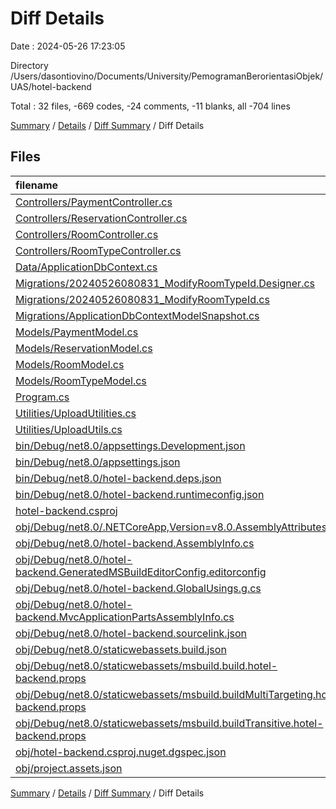# Diff Details

Date : 2024-05-26 17:23:05

Directory /Users/dasontiovino/Documents/University/PemogramanBerorientasiObjek/UAS/hotel-backend

Total : 32 files,  -669 codes, -24 comments, -11 blanks, all -704 lines

[Summary](results.md) / [Details](details.md) / [Diff Summary](diff.md) / Diff Details

## Files
| filename | language | code | comment | blank | total |
| :--- | :--- | ---: | ---: | ---: | ---: |
| [Controllers/PaymentController.cs](/Controllers/PaymentController.cs) | C# | 67 | 2 | 11 | 80 |
| [Controllers/ReservationController.cs](/Controllers/ReservationController.cs) | C# | 114 | 0 | 24 | 138 |
| [Controllers/RoomController.cs](/Controllers/RoomController.cs) | C# | 8 | 0 | -7 | 1 |
| [Controllers/RoomTypeController.cs](/Controllers/RoomTypeController.cs) | C# | 8 | 0 | -1 | 7 |
| [Data/ApplicationDbContext.cs](/Data/ApplicationDbContext.cs) | C# | 2 | 0 | 0 | 2 |
| [Migrations/20240526080831_ModifyRoomTypeId.Designer.cs](/Migrations/20240526080831_ModifyRoomTypeId.Designer.cs) | C# | -84 | -2 | -26 | -112 |
| [Migrations/20240526080831_ModifyRoomTypeId.cs](/Migrations/20240526080831_ModifyRoomTypeId.cs) | C# | -63 | -3 | -14 | -80 |
| [Migrations/ApplicationDbContextModelSnapshot.cs](/Migrations/ApplicationDbContextModelSnapshot.cs) | C# | 24 | 0 | 11 | 35 |
| [Models/PaymentModel.cs](/Models/PaymentModel.cs) | C# | 20 | 0 | 8 | 28 |
| [Models/ReservationModel.cs](/Models/ReservationModel.cs) | C# | 26 | 0 | 10 | 36 |
| [Models/RoomModel.cs](/Models/RoomModel.cs) | C# | 0 | 0 | -10 | -10 |
| [Models/RoomTypeModel.cs](/Models/RoomTypeModel.cs) | C# | 1 | 0 | 0 | 1 |
| [Program.cs](/Program.cs) | C# | 8 | -1 | 3 | 10 |
| [Utilities/UploadUtilities.cs](/Utilities/UploadUtilities.cs) | C# | 18 | 0 | 4 | 22 |
| [Utilities/UploadUtils.cs](/Utilities/UploadUtils.cs) | C# | -18 | 0 | -5 | -23 |
| [bin/Debug/net8.0/appsettings.Development.json](/bin/Debug/net8.0/appsettings.Development.json) | JSON | -8 | 0 | -1 | -9 |
| [bin/Debug/net8.0/appsettings.json](/bin/Debug/net8.0/appsettings.json) | JSON | -9 | 0 | -1 | -10 |
| [bin/Debug/net8.0/hotel-backend.deps.json](/bin/Debug/net8.0/hotel-backend.deps.json) | JSON | -899 | 0 | 0 | -899 |
| [bin/Debug/net8.0/hotel-backend.runtimeconfig.json](/bin/Debug/net8.0/hotel-backend.runtimeconfig.json) | JSON | -20 | 0 | 0 | -20 |
| [hotel-backend.csproj](/hotel-backend.csproj) | XML | -22 | 0 | -4 | -26 |
| [obj/Debug/net8.0/.NETCoreApp,Version=v8.0.AssemblyAttributes.cs](/obj/Debug/net8.0/.NETCoreApp,Version=v8.0.AssemblyAttributes.cs) | C# | -3 | -1 | -1 | -5 |
| [obj/Debug/net8.0/hotel-backend.AssemblyInfo.cs](/obj/Debug/net8.0/hotel-backend.AssemblyInfo.cs) | C# | -9 | -9 | -5 | -23 |
| [obj/Debug/net8.0/hotel-backend.GeneratedMSBuildEditorConfig.editorconfig](/obj/Debug/net8.0/hotel-backend.GeneratedMSBuildEditorConfig.editorconfig) | Properties | -19 | 0 | -1 | -20 |
| [obj/Debug/net8.0/hotel-backend.GlobalUsings.g.cs](/obj/Debug/net8.0/hotel-backend.GlobalUsings.g.cs) | C# | -16 | -1 | -1 | -18 |
| [obj/Debug/net8.0/hotel-backend.MvcApplicationPartsAssemblyInfo.cs](/obj/Debug/net8.0/hotel-backend.MvcApplicationPartsAssemblyInfo.cs) | C# | -4 | -9 | -5 | -18 |
| [obj/Debug/net8.0/hotel-backend.sourcelink.json](/obj/Debug/net8.0/hotel-backend.sourcelink.json) | JSON | -1 | 0 | 0 | -1 |
| [obj/Debug/net8.0/staticwebassets.build.json](/obj/Debug/net8.0/staticwebassets.build.json) | JSON | -11 | 0 | 0 | -11 |
| [obj/Debug/net8.0/staticwebassets/msbuild.build.hotel-backend.props](/obj/Debug/net8.0/staticwebassets/msbuild.build.hotel-backend.props) | XML | -3 | 0 | 0 | -3 |
| [obj/Debug/net8.0/staticwebassets/msbuild.buildMultiTargeting.hotel-backend.props](/obj/Debug/net8.0/staticwebassets/msbuild.buildMultiTargeting.hotel-backend.props) | XML | -3 | 0 | 0 | -3 |
| [obj/Debug/net8.0/staticwebassets/msbuild.buildTransitive.hotel-backend.props](/obj/Debug/net8.0/staticwebassets/msbuild.buildTransitive.hotel-backend.props) | XML | -3 | 0 | 0 | -3 |
| [obj/hotel-backend.csproj.nuget.dgspec.json](/obj/hotel-backend.csproj.nuget.dgspec.json) | JSON | 4 | 0 | 0 | 4 |
| [obj/project.assets.json](/obj/project.assets.json) | JSON | 226 | 0 | 0 | 226 |

[Summary](results.md) / [Details](details.md) / [Diff Summary](diff.md) / Diff Details